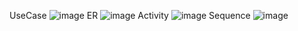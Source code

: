 UseCase
![image](https://github.com/alyysaveleva/exam/assets/131712175/f36868ef-55a7-4630-9f10-50ada6bee30a)
ER
![image](https://github.com/alyysaveleva/exam/assets/131712175/468d34cc-36bb-43cb-b6e9-305094b84a99)
Activity
![image](https://github.com/alyysaveleva/exam/assets/131712175/1ceeec7d-a78b-42f4-8bf2-f5bfc0fe6176)
Sequence
![image](https://github.com/alyysaveleva/exam/assets/131712175/37c02c7e-f4fc-4bc0-aef4-68c8e8c34c9b)
